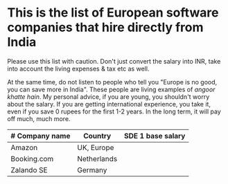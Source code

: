 # This is the list of European software companies that hire directly from India

Please use this list with caution. Don't just convert the salary into INR, take into account the living expenses & tax etc as well. 

At the same time, do not listen to people who tell you "Europe is no good, you can save more in India". These people are living examples of _angoor khatte hain_. My personal advice, if you are young, you shouldn't worry about the salary. If you are getting international experience, you take it, even if you save 0 rupees for the first 1-2 years. In the long term, it will pay off much, much more. 



| # Company name | Country | SDE 1 base salary | 
| --- | --- | --- | 
| Amazon | UK, Europe |  |  
| Booking.com | Netherlands | |
| Zalando SE | Germany | | 
